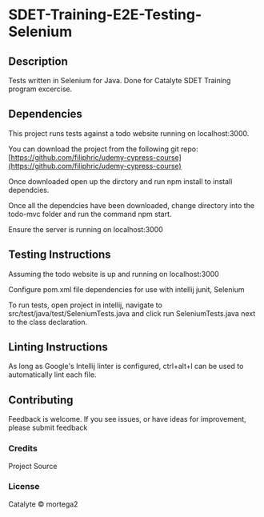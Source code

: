 # SDET-Training-E2E-Testing-Selenium

## Description
Tests written in Selenium for Java. Done for Catalyte SDET Training program excercise.

## Dependencies
This project runs tests against a todo website running on localhost:3000.

You can download the project from the following git repo: [https://github.com/filiphric/udemy-cypress-course](https://github.com/filiphric/udemy-cypress-course)

Once downloaded open up the dirctory and run npm install to install dependcies.

Once all the dependcies have been downloaded, change directory into the todo-mvc folder and run the command npm start.

Ensure the server is running on localhost:3000

## Testing Instructions
Assuming the todo website is up and running on localhost:3000

Configure pom.xml file dependencies for use with intellij junit, Selenium

To run tests, open project in intellij, navigate to src/test/java/test/SeleniumTests.java and click run SeleniumTests.java next to the class declaration.


## Linting Instructions
As long as Google's Intellij linter is configured, ctrl+alt+l can be used to automatically lint each file.


## Contributing
Feedback is welcome. If you see issues, or have ideas for improvement, please submit feedback

### Credits
Project Source

### License
Catalyte © mortega2

